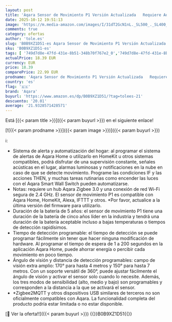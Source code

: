 ```yaml
---
layout: post
title: 'Aqara Sensor de Movimiento P1 Versión Actualizada   Requiere Aqara Hub  Duración de la Batería de 5 Años  Tiempo de Detección Programable  para Sistema de Alerta  Compatible con HomeKit  Alexa  IFTTT'
date: 2025-10-12 19:51:13
image: 'https://m.media-amazon.com/images/I/31dT2GcN1nL._SL500_._SL400_.jpg'
comments: true
category: ofertas
author: 'tole.es'
slug: 'B0B9XZ1D51-es Aqara Sensor de Movimiento P1 Versión Actualizada Requiere...'
sku: 'B0B9XZ1D51-es'
tags: [ '749d7d8e-47fd-431e-8b51-348b70f767e2_0','749d7d8e-47fd-431e-8b51-348b70f767e2_8501','Arborist Merchandising Root','Bricolaje y herramientas','CML-Tech','Electrónica','Prevención y seguridad','Self Service','Sensores de movimiento','Sistemas de seguridad para el hogar','Special Features Stores','Tech all','alexa','aqara','ifttt','🇪🇸', ]
actualPrice: 18.39 EUR
currency: EUR
price: 18.39
comparePrice: 22.99 EUR
prodname: 'Aqara Sensor de Movimiento P1 Versión Actualizada   Requiere Aqara Hub  Duración de la Batería de 5 Años  Tiempo de Detección Programable  para Sistema de Alerta  Compatible con HomeKit  Alexa  IFTTT'
country: 'es'
flag: '🇪🇸'
brand: 'Aqara'
buyurl: 'https://www.amazon.es/dp/B0B9XZ1D51/?tag=tolees-21'
descuento: '20.01'
average: '21.9328571428571'
---
```


Está [{{< param title >}}]({{< param buyurl >}}) en el siguiente enlace!

[![{{< param prodname >}}]({{< param image >}})]({{< param buyurl >}})

ℹ️:

- Sistema de alerta y automatización del hogar: al programar el sistema de alertas de Aqara Home o utilizarlo en HomeKit u otros sistemas compatibles, podrá disfrutar de una supervisión constante, señales acústicas en el lugar, alarmas luminosas y notificaciones en la nube en caso de que se detecte movimiento. Programe las condiciones IF y las acciones THEN, y muchas tareas rutinarias como encender las luces con el Aqara Smart Wall Switch pueden automatizarse.
- Notas: requiere un hub Aqara Zigbee 3.0 y una conexión de red Wi-Fi segura de 2.4 GHz. El sensor de movimiento P1 es compatible con Aqara Home, HomeKit, Alexa, IFTTT y otros. *Por favor, actualice a la última versión del firmware para utilizarlo.
- Duración de la batería de 5 años: el sensor de movimiento P1 tiene una duración de la batería de cinco años líder en la industria y tendrá una duración de la batería aceptable incluso a bajas temperaturas o tiempos de detección rapidísimos.
- Tiempo de detección programable: el tiempo de detección se puede programar fácilmente sin tener que hacer ninguna modificación de hardware. Al programar el tiempo de espera de 1 a 200 segundos en la aplicación Aqara Home, puede ahorrar energía o percibir cada movimiento en poco tiempo.
- Ángulo de visión y distancia de detección programables: campo de visión extra amplio: 170° para hasta 4 metros y 150° para hasta 7 metros. Con un soporte versátil de 360°, puede ajustar fácilmente el ángulo de visión y activar el sensor solo cuando lo necesite. Además, los tres modos de sensibilidad (alto, medio y bajo) son programables y corresponden a la distancia a la que se activará el sensor.
- *Zigbee2MQTT y otros dispositivos USB similares de terceros no son oficialmente compatibles con Aqara. La funcionalidad completa del producto podría estar limitada o no estar disponible.

[🛒 Ver la oferta!!]({{< param buyurl >}})
{{<world>}}B0B9XZ1D51{{</world>}}
